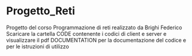 # Progetto_Reti
Progetto del corso Programmazione di reti realizzato da Brighi Federico
Scaricare la cartella CODE contenente i codici di client e server e visualizzare il pdf DOCUMENTATION per la documentazione del codice e per le istruzioni di utilizzo
